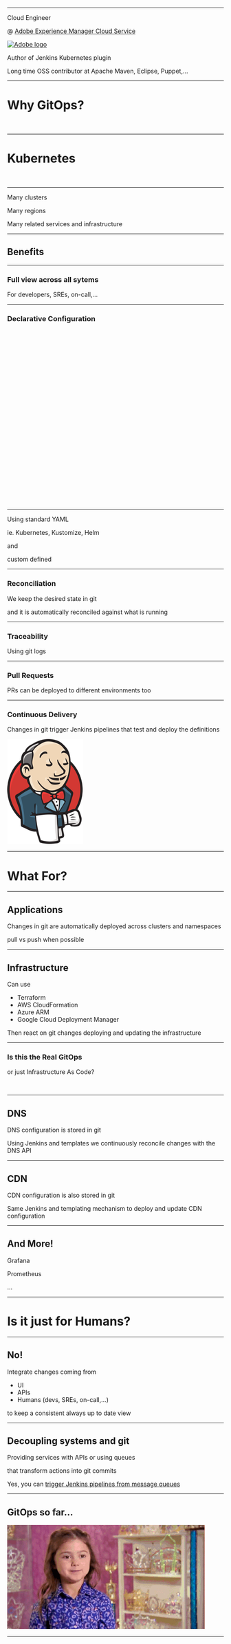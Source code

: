 <style>
.container{
    display: flex;
}
.col{
    flex: 1;
}
</style>

<!-- .slide: data-background="./slide-1.png" -->


<!-- <a href="http://jenkins-x.io"><img width="300" data-src="../assets/jenkinsx-stacked-color.png" alt="Jenkins X logo" style="background:white"> </a> 

## GitOps at Adobe

Carlos Sanchez /
[csanchez.org](http://csanchez.org) / 
[@csanchez](http://twitter.com/csanchez)


<small>[Watch online at carlossg.github.io/presentations](https://carlossg.github.io/presentations)</small> -->

----


Cloud Engineer

@ [Adobe Experience Manager Cloud Service](https://www.adobe.com/marketing/experience-manager/cloud-service.html)

<a href="http://adobe.com"><img width="250" data-src="../assets/adobe-logo.svg" alt="Adobe logo" style="background:white"></a>

Author of Jenkins Kubernetes plugin

Long time OSS contributor at Apache Maven, Eclipse, Puppet,…

<!-- <img width="300" data-src="../assets/gde.png" alt="GDE logo"> -->

---



# Why GitOps?

<img width="600" data-src="../assets/automate-all-the-things.png">

----

# Kubernetes

<img data-src="../assets/kubernetes-everywhere-meme.jpg">

----

Many clusters

Many regions

Many related services and infrastructure

----

## Benefits

----

### Full view across all sytems

For developers, SREs, on-call,...

----

### Declarative Configuration

<img height="400px" data-src="../assets/yaml.jpg">

----

Using standard YAML

ie. Kubernetes, Kustomize, Helm

and

custom defined

----

### Reconciliation

We keep the desired state in git 

and it is automatically reconciled against what is running

----

### Traceability

Using git logs

----

### Pull Requests

PRs can be deployed to different environments too

----

### Continuous Delivery

Changes in git trigger Jenkins pipelines that test and deploy the definitions

![](../assets/jenkins-logo.png)


---



# What For?

----

## Applications

Changes in git are automatically deployed across clusters and namespaces

pull vs push when possible

----

## Infrastructure

Can use 

* Terraform
* AWS CloudFormation
* Azure ARM
* Google Cloud Deployment Manager

Then react on git changes deploying and updating the infrastructure

----

### Is this the Real GitOps

or just Infrastructure As Code?

<img width="400" data-src="../assets/is-this-the-real-life.jpg">

----

## DNS

DNS configuration is stored in git

Using Jenkins and templates we continuously reconcile changes with the DNS API

----

## CDN

CDN configuration is also stored in git

Same Jenkins and templating mechanism to deploy and update CDN configuration

----

## And More!

Grafana

Prometheus

...

---




# Is it just for Humans?

----

## No!

Integrate changes coming from 

* UI
* APIs
* Humans (devs, SREs, on-call,...)

to keep a consistent always up to date view

----

## Decoupling systems and git

Providing services with APIs or using queues

that transform actions into git commits

Yes, you can [trigger Jenkins pipelines from message queues](https://github.com/jenkinsci/jms-messaging-plugin/)

----

## GitOps so far...

![](../assets/nice.gif)

---



<!-- .slide: data-background="./slide-last.png" -->

<!--
<div class="container">

<div class="col">

[csanchez.org](http://csanchez.org)

<img height="64px" style="vertical-align:middle" data-src="../assets/twitter-logo.png">[csanchez](http://twitter.com/csanchez)

<img height="64px" style="vertical-align:middle" data-src="../assets/GitHub-Mark-64px.png"> [carlossg](https://github.com/carlossg)

</div>

<div class="col">
    <img width="80%" data-src="../assets/magritte.png">
</div>

<div class="col">

<img width="50%" data-src="../assets/blog-qr-code.png">

<a href="http://adobe.com"><img width="400" data-src="../assets/adobe-logo.svg" alt="Adobe logo" style="background:white"></a>

</div>
</div>
-->
